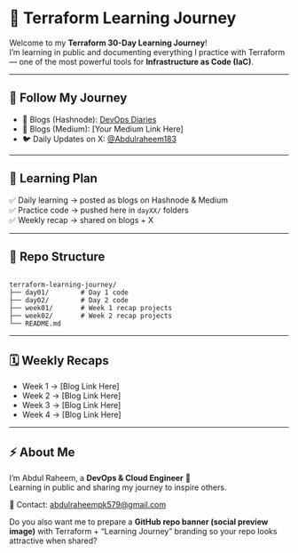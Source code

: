 
# 🚀 Terraform Learning Journey

Welcome to my **Terraform 30-Day Learning Journey**!  
I’m learning in public and documenting everything I practice with Terraform — one of the most powerful tools for **Infrastructure as Code (IaC)**.  

---

## 🔗 Follow My Journey
- 📝 Blogs (Hashnode): [DevOps Diaries](https://abdulraheem.hashnode.dev)  
- 📝 Blogs (Medium): [Your Medium Link Here]  
- 🐦 Daily Updates on X: [@Abdulraheem183](https://x.com/Abdulraheem183)  

---

## 📅 Learning Plan
✅ Daily learning → posted as blogs on Hashnode & Medium  
✅ Practice code → pushed here in `dayXX/` folders  
✅ Weekly recap → shared on blogs + X  

---

## 📂 Repo Structure
```

terraform-learning-journey/
├── day01/        # Day 1 code
├── day02/        # Day 2 code
├── week01/       # Week 1 recap projects
├── week02/       # Week 2 recap projects
└── README.md

```

---

## 🗓 Weekly Recaps
- Week 1 → [Blog Link Here]  
- Week 2 → [Blog Link Here]  
- Week 3 → [Blog Link Here]  
- Week 4 → [Blog Link Here]  

---

## ⚡ About Me
I’m Abdul Raheem, a **DevOps & Cloud Engineer** 🚀  
Learning in public and sharing my journey to inspire others.  

📩 Contact: abdulraheempk579@gmail.com  

Do you also want me to prepare a **GitHub repo banner (social preview image)** with Terraform + “Learning Journey” branding so your repo looks attractive when shared?
